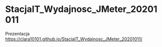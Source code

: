 # StacjaIT_Wydajnosc_JMeter_20201011

Prezentacja https://clara10101.github.io/StacjaIT_Wydajnosc_JMeter_20201011/
